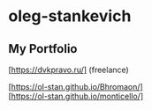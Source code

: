 # oleg-stankevich

## My Portfolio

[https://dvkpravo.ru/] (freelance)

[https://ol-stan.github.io/Bhromaon/]   
[https://ol-stan.github.io/monticello/]
